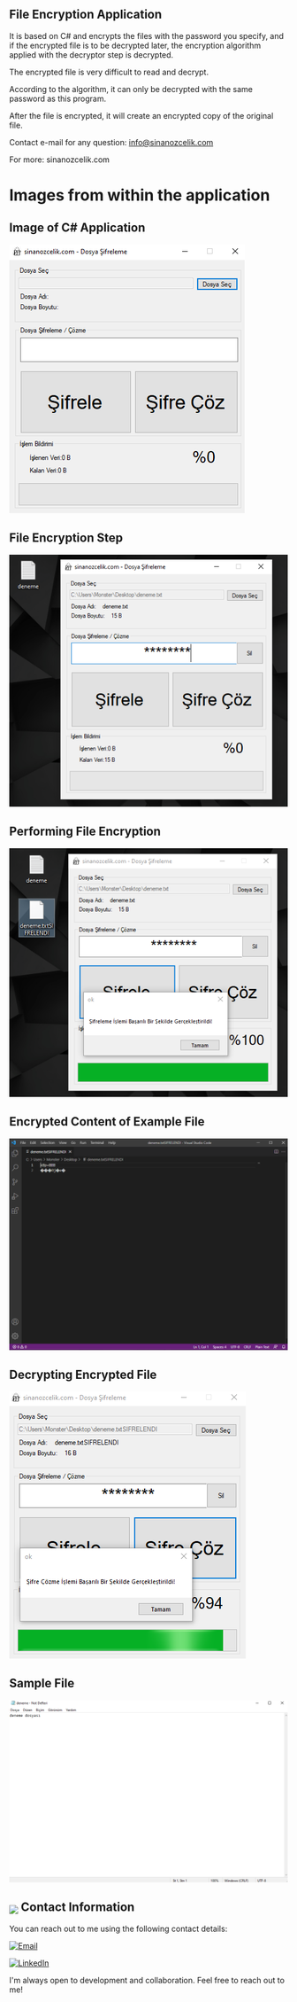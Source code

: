 ## File Encryption Application

It is based on C# and encrypts the files with the password you specify, and if the encrypted file is to be decrypted later, the encryption algorithm applied with the decryptor step is decrypted.

The encrypted file is very difficult to read and decrypt.

According to the algorithm, it can only be decrypted with the same password as this program.

After the file is encrypted, it will create an encrypted copy of the original file.

Contact e-mail for any question: info@sinanozcelik.com

For more: sinanozcelik.com

# Images from within the application

## Image of C# Application
![C# File Encryption Application](img/img1.png)

## File Encryption Step
![C# File Encryption Application](img/img2.png)

## Performing File Encryption
![C# File Encryption Application](img/img3.png)

## Encrypted Content of Example File
![C# File Encryption Application](img/img4.png)

## Decrypting Encrypted File
![C# File Encryption Application](img/img5.png)

## Sample File
![C# File Encryption Application](img/img6.png)

## <img src="https://user-images.githubusercontent.com/74038190/235294019-40007353-6219-4ec5-b661-b3c35136dd0b.gif" width="30" style="margin-bottom: -5px;"> Contact Information

You can reach out to me using the following contact details:

[![Email](https://img.shields.io/badge/Email-sinanozcelik%40yaani.com-brightgreen)](mailto:sinanozcelik@yaani.com)

[![LinkedIn](https://img.shields.io/badge/LinkedIn-sinan--ozcelik-blue)](https://www.linkedin.com/in/sinan-ozcelik/)

I'm always open to development and collaboration. Feel free to reach out to me!
